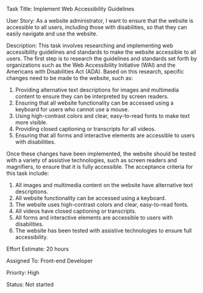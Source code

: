 Task Title: Implement Web Accessibility Guidelines

User Story: As a website administrator, I want to ensure that the website is accessible to all users, including those with disabilities, so that they can easily navigate and use the website.

Description: This task involves researching and implementing web accessibility guidelines and standards to make the website accessible to all users. The first step is to research the guidelines and standards set forth by organizations such as the Web Accessibility Initiative (WAI) and the Americans with Disabilities Act (ADA). Based on this research, specific changes need to be made to the website, such as:
1. Providing alternative text descriptions for images and multimedia content to ensure they can be interpreted by screen readers.
2. Ensuring that all website functionality can be accessed using a keyboard for users who cannot use a mouse.
3. Using high-contrast colors and clear, easy-to-read fonts to make text more visible.
4. Providing closed captioning or transcripts for all videos.
5. Ensuring that all forms and interactive elements are accessible to users with disabilities.

Once these changes have been implemented, the website should be tested with a variety of assistive technologies, such as screen readers and magnifiers, to ensure that it is fully accessible. The acceptance criteria for this task include:
1. All images and multimedia content on the website have alternative text descriptions.
2. All website functionality can be accessed using a keyboard.
3. The website uses high-contrast colors and clear, easy-to-read fonts.
4. All videos have closed captioning or transcripts.
5. All forms and interactive elements are accessible to users with disabilities.
6. The website has been tested with assistive technologies to ensure full accessibility.

Effort Estimate: 20 hours

Assigned To: Front-end Developer

Priority: High

Status: Not started
